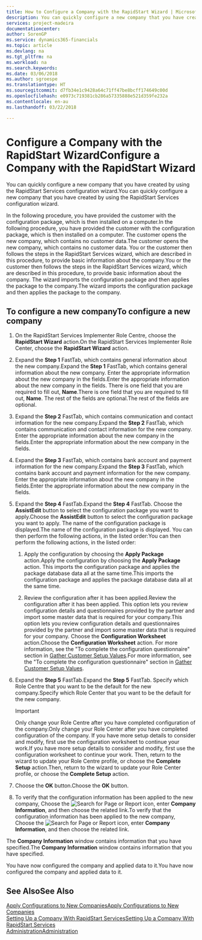 ```yaml
---
title: How to Configure a Company with the RapidStart Wizard | Microsoft Docs
description: You can quickly configure a new company that you have created by using the RapidStart Services configuration wizard.
services: project-madeira
documentationcenter: 
author: SorenGP
ms.service: dynamics365-financials
ms.topic: article
ms.devlang: na
ms.tgt_pltfrm: na
ms.workload: na
ms.search.keywords: 
ms.date: 03/06/2018
ms.author: sgroespe
ms.translationtype: HT
ms.sourcegitcommit: d7fb34e1c9428a64c71ff47be8bcff174649c00d
ms.openlocfilehash: e0973c719381cb286a57335888e521d359fe232a
ms.contentlocale: en-au
ms.lasthandoff: 03/22/2018

---
```

# <a name="configure-a-company-with-the-rapidstart-wizard"></a><span data-ttu-id="3336b-103">Configure a Company with the RapidStart Wizard</span><span class="sxs-lookup"><span data-stu-id="3336b-103">Configure a Company with the RapidStart Wizard</span></span>
<span data-ttu-id="3336b-104">You can quickly configure a new company that you have created by using the RapidStart Services configuration wizard.</span><span class="sxs-lookup"><span data-stu-id="3336b-104">You can quickly configure a new company that you have created by using the RapidStart Services configuration wizard.</span></span>

<span data-ttu-id="3336b-105">In the following procedure, you have provided the customer with the configuration package, which is then installed on a computer.</span><span class="sxs-lookup"><span data-stu-id="3336b-105">In the following procedure, you have provided the customer with the configuration package, which is then installed on a computer.</span></span> <span data-ttu-id="3336b-106">The customer opens the new company, which contains no customer data.</span><span class="sxs-lookup"><span data-stu-id="3336b-106">The customer opens the new company, which contains no customer data.</span></span> <span data-ttu-id="3336b-107">You or the customer then follows the steps in the RapidStart Services wizard, which are described in this procedure, to provide basic information about the company.</span><span class="sxs-lookup"><span data-stu-id="3336b-107">You or the customer then follows the steps in the RapidStart Services wizard, which are described in this procedure, to provide basic information about the company.</span></span> <span data-ttu-id="3336b-108">The wizard imports the configuration package and then applies the package to the company.</span><span class="sxs-lookup"><span data-stu-id="3336b-108">The wizard imports the configuration package and then applies the package to the company.</span></span>  

## <a name="to-configure-a-new-company"></a><span data-ttu-id="3336b-109">To configure a new company</span><span class="sxs-lookup"><span data-stu-id="3336b-109">To configure a new company</span></span>  
1. <span data-ttu-id="3336b-110">On the RapidStart Services Implementer Role Centre, choose the **RapidStart Wizard** action.</span><span class="sxs-lookup"><span data-stu-id="3336b-110">On the RapidStart Services Implementer Role Center, choose the **RapidStart Wizard** action.</span></span>  
2. <span data-ttu-id="3336b-111">Expand the **Step 1** FastTab, which contains general information about the new company.</span><span class="sxs-lookup"><span data-stu-id="3336b-111">Expand the **Step 1** FastTab, which contains general information about the new company.</span></span> <span data-ttu-id="3336b-112">Enter the appropriate information about the new company in the fields.</span><span class="sxs-lookup"><span data-stu-id="3336b-112">Enter the appropriate information about the new company in the fields.</span></span> <span data-ttu-id="3336b-113">There is one field that you are required to fill out, **Name**.</span><span class="sxs-lookup"><span data-stu-id="3336b-113">There is one field that you are required to fill out, **Name**.</span></span> <span data-ttu-id="3336b-114">The rest of the fields are optional.</span><span class="sxs-lookup"><span data-stu-id="3336b-114">The rest of the fields are optional.</span></span>  
3. <span data-ttu-id="3336b-115">Expand the **Step 2** FastTab, which contains communication and contact information for the new company.</span><span class="sxs-lookup"><span data-stu-id="3336b-115">Expand the **Step 2** FastTab, which contains communication and contact information for the new company.</span></span> <span data-ttu-id="3336b-116">Enter the appropriate information about the new company in the fields.</span><span class="sxs-lookup"><span data-stu-id="3336b-116">Enter the appropriate information about the new company in the fields.</span></span>
4. <span data-ttu-id="3336b-117">Expand the **Step 3** FastTab, which contains bank account and payment information for the new company.</span><span class="sxs-lookup"><span data-stu-id="3336b-117">Expand the **Step 3** FastTab, which contains bank account and payment information for the new company.</span></span> <span data-ttu-id="3336b-118">Enter the appropriate information about the new company in the fields.</span><span class="sxs-lookup"><span data-stu-id="3336b-118">Enter the appropriate information about the new company in the fields.</span></span>  
5. <span data-ttu-id="3336b-119">Expand the **Step 4** FastTab.</span><span class="sxs-lookup"><span data-stu-id="3336b-119">Expand the **Step 4** FastTab.</span></span> <span data-ttu-id="3336b-120">Choose the **AssistEdit** button to select the configuration package you want to apply.</span><span class="sxs-lookup"><span data-stu-id="3336b-120">Choose the **AssistEdit** button to select the configuration package you want to apply.</span></span> <span data-ttu-id="3336b-121">The name of the configuration package is displayed.</span><span class="sxs-lookup"><span data-stu-id="3336b-121">The name of the configuration package is displayed.</span></span> <span data-ttu-id="3336b-122">You can then perform the following actions, in the listed order:</span><span class="sxs-lookup"><span data-stu-id="3336b-122">You can then perform the following actions, in the listed order:</span></span>  

    1. <span data-ttu-id="3336b-123">Apply the configuration by choosing the **Apply Package** action.</span><span class="sxs-lookup"><span data-stu-id="3336b-123">Apply the configuration by choosing the **Apply Package** action.</span></span> <span data-ttu-id="3336b-124">This imports the configuration package and applies the package database data all at the same time.</span><span class="sxs-lookup"><span data-stu-id="3336b-124">This imports the configuration package and applies the package database data all at the same time.</span></span>  

    2. <span data-ttu-id="3336b-125">Review the configuration after it has been applied.</span><span class="sxs-lookup"><span data-stu-id="3336b-125">Review the configuration after it has been applied.</span></span> <span data-ttu-id="3336b-126">This option lets you review configuration details and questionnaires provided by the partner and import some master data that is required for your company.</span><span class="sxs-lookup"><span data-stu-id="3336b-126">This option lets you review configuration details and questionnaires provided by the partner and import some master data that is required for your company.</span></span> <span data-ttu-id="3336b-127">Choose the **Configuration Worksheet** action.</span><span class="sxs-lookup"><span data-stu-id="3336b-127">Choose the **Configuration Worksheet** action.</span></span> <span data-ttu-id="3336b-128">For more information, see the "To complete the configuration questionnaire" section in [Gather Customer Setup Values](admin-gather-customer-setup-values.md).</span><span class="sxs-lookup"><span data-stu-id="3336b-128">For more information, see the "To complete the configuration questionnaire" section in [Gather Customer Setup Values](admin-gather-customer-setup-values.md).</span></span>  

6. <span data-ttu-id="3336b-129">Expand the **Step 5** FastTab.</span><span class="sxs-lookup"><span data-stu-id="3336b-129">Expand the **Step 5** FastTab.</span></span> <span data-ttu-id="3336b-130">Specify which Role Centre that you want to be the default for the new company.</span><span class="sxs-lookup"><span data-stu-id="3336b-130">Specify which Role Center that you want to be the default for the new company.</span></span>  

    > [!IMPORTANT]  
    >  <span data-ttu-id="3336b-131">Only change your Role Centre after you have completed configuration of the company.</span><span class="sxs-lookup"><span data-stu-id="3336b-131">Only change your Role Center after you have completed configuration of the company.</span></span> <span data-ttu-id="3336b-132">If you have more setup details to consider and modify, first use the configuration worksheet to continue your work.</span><span class="sxs-lookup"><span data-stu-id="3336b-132">If you have more setup details to consider and modify, first use the configuration worksheet to continue your work.</span></span> <span data-ttu-id="3336b-133">Then, return to the wizard to update your Role Centre profile, or choose the **Complete Setup** action.</span><span class="sxs-lookup"><span data-stu-id="3336b-133">Then, return to the wizard to update your Role Center profile, or choose the **Complete Setup** action.</span></span>

7. <span data-ttu-id="3336b-134">Choose the **OK** button.</span><span class="sxs-lookup"><span data-stu-id="3336b-134">Choose the **OK** button.</span></span>  
8. <span data-ttu-id="3336b-135">To verify that the configuration information has been applied to the new company, Choose the ![Search for Page or Report](media/ui-search/search_small.png "Search for Page or Report icon") icon, enter **Company Information**, and then choose the related link.</span><span class="sxs-lookup"><span data-stu-id="3336b-135">To verify that the configuration information has been applied to the new company, Choose the ![Search for Page or Report](media/ui-search/search_small.png "Search for Page or Report icon") icon, enter **Company Information**, and then choose the related link.</span></span>

<span data-ttu-id="3336b-136">The **Company Information** window contains information that you have specified.</span><span class="sxs-lookup"><span data-stu-id="3336b-136">The **Company Information** window contains information that you have specified.</span></span>   

<span data-ttu-id="3336b-137">You have now configured the company and applied data to it.</span><span class="sxs-lookup"><span data-stu-id="3336b-137">You have now configured the company and applied data to it.</span></span>  

## <a name="see-also"></a><span data-ttu-id="3336b-138">See Also</span><span class="sxs-lookup"><span data-stu-id="3336b-138">See Also</span></span>  
[<span data-ttu-id="3336b-139">Apply Configurations to New Companies</span><span class="sxs-lookup"><span data-stu-id="3336b-139">Apply Configurations to New Companies</span></span>](admin-apply-configuration-to-new-companies.md)  
[<span data-ttu-id="3336b-140">Setting Up a Company With RapidStart Services</span><span class="sxs-lookup"><span data-stu-id="3336b-140">Setting Up a Company With RapidStart Services</span></span>](admin-set-up-a-company-with-rapidstart.md)  
[<span data-ttu-id="3336b-141">Administration</span><span class="sxs-lookup"><span data-stu-id="3336b-141">Administration</span></span>](admin-setup-and-administration.md)

